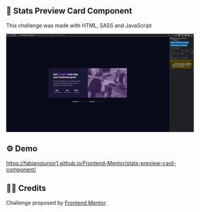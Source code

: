 ## 💼 Stats Preview Card Component

<p>This challenge was made with HTML, SASS and JavaScript</p>

<img src="https://github.com/fabianojunior1/Frontend-Mentor/blob/main/stats-preview-card-component/design/stats-preview-card-component.gif">

## ⚙ Demo 
https://fabianojunior1.github.io/Frontend-Mentor/stats-preview-card-component/

## 🤝🏻 Credits 
<p>Challenge proposed by <a href="https://www.frontendmentor.io/challenges/stats-preview-card-component-8JqbgoU62">Frontend Mentor</a>.</p>
